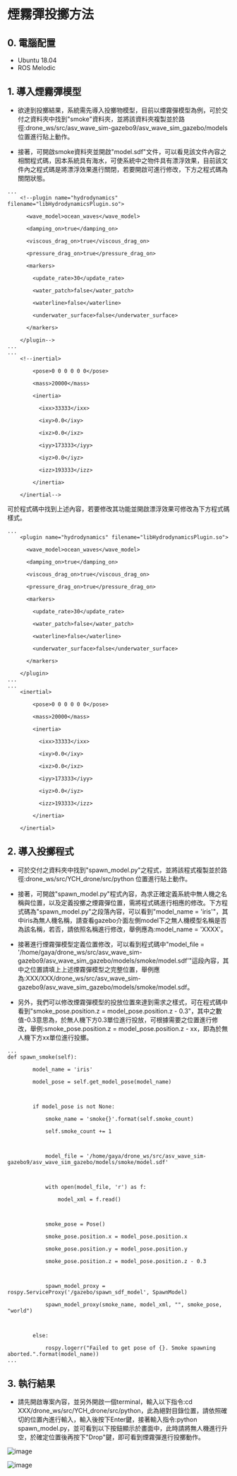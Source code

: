 # 煙霧彈投擲方法
## 0. 電腦配置
* Ubuntu 18.04
* ROS Melodic
## 1. 導入煙霧彈模型
* 欲達到投擲結果，系統需先導入投擲物模型，目前以煙霧彈模型為例，可於交付之資料夾中找到"smoke"資料夾，並將該資料夾複製並於路徑:drone_ws/src/asv_wave_sim-gazebo9/asv_wave_sim_gazebo/models 位置進行貼上動作。

* 接著，可開啟smoke資料夾並開啟"model.sdf"文件，可以看見該文件內容之相關程式碼，因本系統具有海水，可使系統中之物件具有漂浮效果，目前該文件內之程式碼是將漂浮效果進行關閉，若要開啟可進行修改，下方之程式碼為關閉狀態。
```xml=
...
    <!--plugin name="hydrodynamics" filename="libHydrodynamicsPlugin.so">

      <wave_model>ocean_waves</wave_model>

      <damping_on>true</damping_on>

      <viscous_drag_on>true</viscous_drag_on>

      <pressure_drag_on>true</pressure_drag_on>

      <markers>

        <update_rate>30</update_rate>

        <water_patch>false</water_patch>

        <waterline>false</waterline>

        <underwater_surface>false</underwater_surface>

      </markers>

    </plugin-->
...
...
    <!--inertial>

        <pose>0 0 0 0 0 0</pose>

        <mass>20000</mass>

        <inertia>

          <ixx>33333</ixx>

          <ixy>0.0</ixy>

          <ixz>0.0</ixz>

          <iyy>173333</iyy>

          <iyz>0.0</iyz>

          <izz>193333</izz>

        </inertia>

    </inertial-->
```
可於程式碼中找到上述內容，若要修改其功能並開啟漂浮效果可修改為下方程式碼樣式。

```xml=
...
    <plugin name="hydrodynamics" filename="libHydrodynamicsPlugin.so">

      <wave_model>ocean_waves</wave_model>

      <damping_on>true</damping_on>

      <viscous_drag_on>true</viscous_drag_on>

      <pressure_drag_on>true</pressure_drag_on>

      <markers>

        <update_rate>30</update_rate>

        <water_patch>false</water_patch>

        <waterline>false</waterline>

        <underwater_surface>false</underwater_surface>

      </markers>

    </plugin>
...
...
    <inertial>

        <pose>0 0 0 0 0 0</pose>

        <mass>20000</mass>

        <inertia>

          <ixx>33333</ixx>

          <ixy>0.0</ixy>

          <ixz>0.0</ixz>

          <iyy>173333</iyy>

          <iyz>0.0</iyz>

          <izz>193333</izz>

        </inertia>

    </inertial>
```

## 2. 導入投擲程式

* 可於交付之資料夾中找到"spawn_model.py"之程式，並將該程式複製並於路徑:drone_ws/src/YCH_drone/src/python 位置進行貼上動作。

* 接著，可開啟"spawn_model.py"程式內容，為求正確定義系統中無人機之名稱與位置，以及定義投擲之煙霧彈位置，需將程式碼進行相應的修改。下方程式碼為"spawn_model.py"之段落內容，可以看到"model_name = 'iris'"，其中iris為無人機名稱，請查看gazebo介面左側model下之無人機模型名稱是否為該名稱，若否，請依照名稱進行修改，舉例應為:model_name = 'XXXX'。
* 接著進行煙霧彈模型定義位置修改，可以看到程式碼中"model_file = '/home/gaya/drone_ws/src/asv_wave_sim-gazebo9/asv_wave_sim_gazebo/models/smoke/model.sdf'"這段內容，其中之位置請填上上述煙霧彈模型之完整位置，舉例應為:XXX/XXX/drone_ws/src/asv_wave_sim-gazebo9/asv_wave_sim_gazebo/models/smoke/model.sdf。

* 另外，我們可以修改煙霧彈模型的投放位置來達到需求之樣式，可在程式碼中看到"smoke_pose.position.z = model_pose.position.z - 0.3"，其中之數值-0.3意思為，於無人機下方0.3單位進行投放，可根據需要之位置進行修改，舉例:smoke_pose.position.z = model_pose.position.z - xx，即為於無人機下方xx單位進行投擲。

```py=
...
def spawn_smoke(self):

        model_name = 'iris'  

        model_pose = self.get_model_pose(model_name)

 

        if model_pose is not None:

            smoke_name = 'smoke{}'.format(self.smoke_count)

            self.smoke_count += 1

 

            model_file = '/home/gaya/drone_ws/src/asv_wave_sim-gazebo9/asv_wave_sim_gazebo/models/smoke/model.sdf'

 

            with open(model_file, 'r') as f:

                model_xml = f.read()

 

            smoke_pose = Pose()

            smoke_pose.position.x = model_pose.position.x

            smoke_pose.position.y = model_pose.position.y

            smoke_pose.position.z = model_pose.position.z - 0.3

 

            spawn_model_proxy = rospy.ServiceProxy('/gazebo/spawn_sdf_model', SpawnModel)

            spawn_model_proxy(smoke_name, model_xml, "", smoke_pose, "world")

 

        else:

            rospy.logerr("Failed to get pose of {}. Smoke spawning aborted.".format(model_name))
...
```



## 3. 執行結果
* 請先開啟專案內容，並另外開啟一個terminal，輸入以下指令:cd XXX/drone_ws/src/YCH_drone/src/python，此為絕對目錄位置，請依照確切的位置內進行輸入，輸入後按下Enter鍵，接著輸入指令:python spawn_model.py，並可看到以下按鈕顯示於畫面中，此時請將無人機進行升空，於確定位置後再按下"Drop"鍵，即可看到煙霧彈進行投擲動作。

![image](https://github.com/gaya7502/object_spawn/blob/main/object_spawn0.png)

![image](https://github.com/gaya7502/object_spawn/blob/main/object_spawn1.png)
